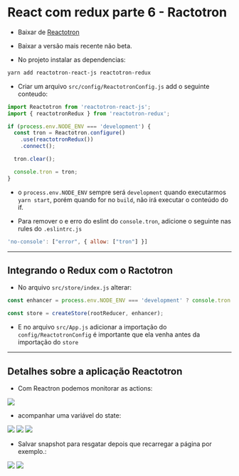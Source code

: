 <h1>React com redux parte 6 - Ractotron</h1>

- Baixar de [Reactotron](https://github.com/infinitered/reactotron/releases)

- Baixar a versão mais recente não beta.

- No projeto instalar as dependencias:

```bash
yarn add reactotron-react-js reactotron-redux
```

- Criar um arquivo `src/config/ReactotronConfig.js` add o seguinte conteudo:

```js
import Reactotron from 'reactotron-react-js';
import { reactotronRedux } from 'reactotron-redux';

if (process.env.NODE_ENV === 'development') {
  const tron = Reactotron.configure()
    .use(reactotronRedux())
    .connect();

  tron.clear();

  console.tron = tron;
}
```

- o `process.env.NODE_ENV` sempre será `development` quando executarmos `yarn start`, porém quando for no `build`,
não irá executar o conteúdo do if.

- Para remover o e erro do eslint do `console.tron`, adicione o seguinte nas rules do `.eslintrc.js`


```js
'no-console': ["error", { allow: ["tron"] }]
```
---

<h2>Integrando o Redux com o Ractotron</h2>

- No arquivo `src/store/index.js` alterar:

```js
const enhancer = process.env.NODE_ENV === 'development' ? console.tron.createEnhancer() : null;

const store = createStore(rootReducer, enhancer);

```

- E no arquivo `src/App.js` adicionar a importação do `config/ReactotronConfig` é importante que ela venha antes da importação do `store`


---

<h2>Detalhes sobre a aplicação Reactotron</h2>

- Com Reactron podemos monitorar as actions:

<img src='./imgs_readme/01.png' />

- acompanhar uma variável do state:

<img src='./imgs_readme/02.png'>

<img src='./imgs_readme/03.png'>

<img src='./imgs_readme/04.png'>

- Salvar snapshot para resgatar depois que recarregar a página por exemplo.:

<img src='./imgs_readme/05.png'>
<img src='./imgs_readme/06.png'>


